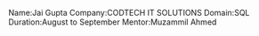 Name:Jai Gupta
Company:CODTECH IT SOLUTIONS
Domain:SQL
Duration:August to September
Mentor:Muzammil Ahmed




